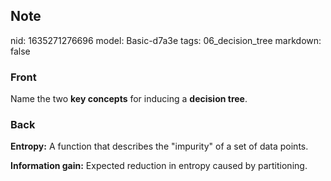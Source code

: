 ## Note
nid: 1635271276696
model: Basic-d7a3e
tags: 06_decision_tree
markdown: false

### Front
Name the two <b>key concepts</b> for inducing a <b>decision tree</b>.

### Back
<b>Entropy:</b> A function that describes the "impurity" of a set
of data points.
<div>
  <b>Information gain:</b> Expected reduction in entropy caused by
  partitioning.
</div>

